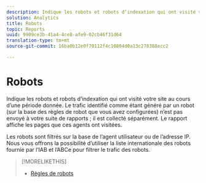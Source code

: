 ```yaml
---
description: Indique les robots et robots d’indexation qui ont visité votre site au cours d’une période donnée. Le trafic identifié comme étant généré par un robot (sur la base des règles de robot que vous avez configurées) n’est pas envoyé à votre suite de rapports ; il est collecté séparément. Le rapport affiche les pages que ces agents ont visitées.
solution: Analytics
title: Robots
topic: Reports
uuid: 9909ce3b-41a4-4ce8-afe9-02cb46f31d64
translation-type: tm+mt
source-git-commit: 16ba0b12e0f70112f4c10804d0a13c278388ecc2

---
```



# Robots

Indique les robots et robots d’indexation qui ont visité votre site au cours d’une période donnée. Le trafic identifié comme étant généré par un robot (sur la base des règles de robot que vous avez configurées) n’est pas envoyé à votre suite de rapports ; il est collecté séparément. Le rapport affiche les pages que ces agents ont visitées.

Les robots sont filtrés sur la base de l’agent utilisateur ou de l’adresse IP. Nous vous offrons la possibilité d’utiliser la liste internationale des robots fournie par l’IAB et l’ABCe pour filtrer le trafic des robots.

>[!MORELIKETHIS]
>
>* [Règles de robots](https://marketing.adobe.com/resources/help/en_US/admin/c_bot_rules.html)

